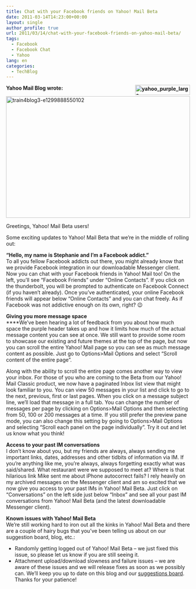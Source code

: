 ```yaml
---
title: Chat with your Facebook friends on Yahoo! Mail Beta
date: 2011-03-14T14:23:00+00:00
layout: single
author_profile: true
url: 2011/03/14/chat-with-your-facebook-friends-on-yahoo-mail-beta/
tags:
  - Facebook
  - Facebook Chat
  - Yahoo
lang: en
categories: 
  - TechBlog
---
```

**[<img title="yahoo_purple_large" border="0" alt="yahoo_purple_large" align="right" src="http://lh4.ggpht.com/_vaUVXcmC3OI/TX4dnVfEl8I/AAAAAAAADsk/d_1wozbN-HQ/yahoo_purple_large_thumb%5B1%5D.gif?imgmax=800" width="150" height="28" />](http://lh5.ggpht.com/_vaUVXcmC3OI/TX4dlz9_dhI/AAAAAAAADsg/2piNuB4cbgI/s1600-h/yahoo_purple_large%5B3%5D.gif)Yahoo Mail Blog wrote:**

[<img title="train4blog3-e1299888550102" border="0" alt="train4blog3-e1299888550102" src="http://lh6.ggpht.com/_vaUVXcmC3OI/TX4dx2pMbpI/AAAAAAAADss/WmS0q7n5uWU/train4blog3-e1299888550102_thumb%5B1%5D.png?imgmax=800" width="504" height="332" />](http://lh4.ggpht.com/_vaUVXcmC3OI/TX4dsqJjQuI/AAAAAAAADso/hbxxOtuVhJ8/s1600-h/train4blog3-e1299888550102%5B3%5D.png)

Greetings, Yahoo! Mail Beta users!

Some exciting updates to Yahoo! Mail Beta that we’re in the middle of rolling out:

**“Hello, my name is Stephanie and I’m a Facebook addict.”**  
To all you fellow Facebook addicts out there, you might already know that we provide Facebook integration in our downloadable Messenger client. Now you can chat with your Facebook friends in Yahoo! Mail too! On the left, you’ll see “Facebook Friends” under “Online Contacts”. If you click on the thunderbolt, you will be prompted to authenticate on Facebook Connect (if you haven’t already). Once you’ve authenticated, your online Facebook friends will appear below “Online Contacts” and you can chat freely. As if Facebook was not addictive enough on its own, right? 😉

**Giving you more message space**  
****We’ve been hearing a lot of feedback from you about how much space the purple header takes up and how it limits how much of the actual message content you can see at once. We still want to provide some room to showcase our existing and future themes at the top of the page, but now you can scroll the entire Yahoo! Mail page so you can see as much message content as possible. Just go to Options>Mail Options and select “Scroll content of the entire page”.

Along with the ability to scroll the entire page comes another way to view your inbox. For those of you who are coming to the Beta from our Yahoo! Mail Classic product, we now have a paginated Inbox list view that might look familiar to you. You can view 50 messages in your list and click to go to the next, previous, first or last pages. When you click on a message subject line, we’ll load that message in a full tab. You can change the number of messages per page by clicking on Options>Mail Options and then selecting from 50, 100 or 200 messages at a time. If you still prefer the preview pane mode, you can also change this setting by going to Options>Mail Options and selecting “Scroll each panel on the page individually”. Try it out and let us know what you think!

**Access to your past IM conversations**  
I don’t know about you, but my friends are always, always sending me important links, dates, addresses and other tidbits of information via IM. If you’re anything like me, you’re always, always forgetting exactly what was said/shared. What restaurant were we supposed to meet at? Where is that hilarious link Mike sent me about iPhone autocorrect fails? I rely heavily on my archived messages on the Messenger client and am so excited that we now give you access to your past IMs in Yahoo! Mail Beta. Just click on “Conversations” on the left side just below “Inbox” and see all your past IM conversations from Yahoo! Mail Beta (and the latest downloadable Messenger client).

**Known issues with Yahoo! Mail Beta**  
We’re still working hard to iron out all the kinks in Yahoo! Mail Beta and there are a couple of hairy bugs that you’ve been telling us about on our suggestion board, blog, etc.:

  * Randomly getting logged out of Yahoo! Mail Beta – we just fixed this issue, so please let us know if you are still seeing it. 
  * Attachment upload/download slowness and failure issues – we are aware of these issues and we will release fixes as soon as we possibly can. We’ll keep you up to date on this blog and our [suggestions board](http://suggestions.yahoo.com/?prop=mailbeta). Thanks for your patience!